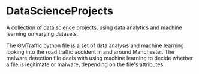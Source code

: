 # DataScienceProjects
A collection of data science projects, using data analytics and machine learning on varying datasets.

The GMTraffic python file is a set of data analysis and machine learning looking into the road traffic accident in and around Manchester.
The malware detection file deals with using machine learning to decide whether a file is legitimate or malware, depending on the file's attributes. 
